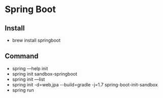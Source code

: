 # Spring Boot

## Install
- brew install springboot

## Command
- spring —help init
- spring init sandbox-springboot
- spring init —list
- spring init -d=web,jpa --build=gradle -j=1.7 spring-boot-init-sandbox
- spring run
